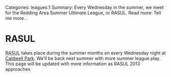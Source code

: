Categories: leagues:1
Summary: Every Wednesday in the summer, we meet for the Redding Area Summer Ultimate League, or RASUL.
Read more: Tell me more...

# RASUL

<p><abbr title="Redding Area Summer Ultimate League" class="initialism">RASUL</abbr> takes place during the summer months on every Wednesday night at <a href="/places/caldwell">Caldwell Park</a>. We'll be back next summer with
more summer league play. This page will be updated with more information as
RASUL 2013 approaches</p>

